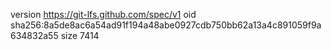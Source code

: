 version https://git-lfs.github.com/spec/v1
oid sha256:8a5de8ac6a54ad91f194a48abe0927cdb750bb62a13a4c891059f9a634832a55
size 7414
